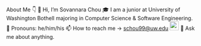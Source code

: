 About Me 👇
  👋 Hi, I’m Sovannara Chou
      🎓 I am a junior at University of Washington Bothell majoring in Computer Science & Software Engineering.
      👨 Pronouns: he/him/his
      📫 How to reach me -> schou99@uw.edu
      <a href="http://www.facebook.com/sovannara.chou" target="_blank"><img src="http://i.imgur.com/P3YfQoD.png" width="24" height="24"/></a>
      💬 Ask me about anything.
      
      
